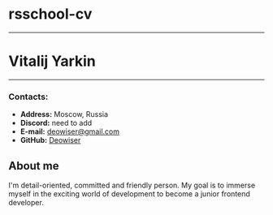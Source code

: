 # rsschool-cv
___
# Vitalij Yarkin
___
### Contacts:
* __Address:__ Moscow, Russia
* __Discord:__ need to add
* __E-mail:__ deowiser@gmail.com
* __GitHub:__ [Deowiser](https://github.com/Deowiser/)
## About me
I'm detail-oriented, committed and friendly person. My goal is to immerse myself in the exciting world of development to become a junior frontend developer.
